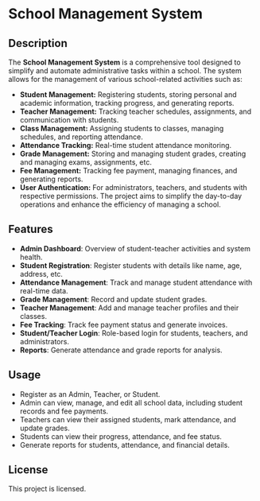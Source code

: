# School Management System

## Description

The **School Management System** is a comprehensive tool designed to simplify and automate administrative tasks within a school. The system allows for the management of various school-related activities such as:
- **Student Management:** Registering students, storing personal and academic information, tracking progress, and generating reports.
- **Teacher Management:** Tracking teacher schedules, assignments, and communication with students.
- **Class Management:** Assigning students to classes, managing schedules, and reporting attendance.
- **Attendance Tracking:** Real-time student attendance monitoring.
- **Grade Management:** Storing and managing student grades, creating and managing exams, assignments, etc.
- **Fee Management:** Tracking fee payment, managing finances, and generating reports.
- **User Authentication:** For administrators, teachers, and students with respective permissions.
The project aims to simplify the day-to-day operations and enhance the efficiency of managing a school.

## Features

- **Admin Dashboard**: Overview of student-teacher activities and system health.
- **Student Registration**: Register students with details like name, age, address, etc.
- **Attendance Management**: Track and manage student attendance with real-time data.
- **Grade Management**: Record and update student grades.
- **Teacher Management**: Add and manage teacher profiles and their classes.
- **Fee Tracking**: Track fee payment status and generate invoices.
- **Student/Teacher Login**: Role-based login for students, teachers, and administrators.
- **Reports**: Generate attendance and grade reports for analysis.

## Usage

- Register as an Admin, Teacher, or Student.
- Admin can view, manage, and edit all school data, including student records and fee payments.
- Teachers can view their assigned students, mark attendance, and update grades.
- Students can view their progress, attendance, and fee status.
- Generate reports for students, attendance, and financial details.

## License
This project is licensed.
